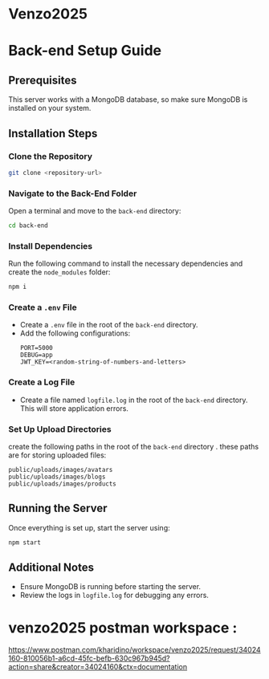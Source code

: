 # Venzo2025

# Back-end Setup Guide

## Prerequisites
This server works with a MongoDB database, so make sure MongoDB is installed on your system.

## Installation Steps

### Clone the Repository
```sh
git clone <repository-url>
```

### Navigate to the Back-End Folder
Open a terminal and move to the `back-end` directory:
```sh
cd back-end
```

### Install Dependencies
Run the following command to install the necessary dependencies and create the `node_modules` folder:
```sh
npm i
```

### Create a `.env` File
- Create a `.env` file in the root of the `back-end` directory.
- Add the following configurations:
  ```env
  PORT=5000
  DEBUG=app
  JWT_KEY=<random-string-of-numbers-and-letters>
  ```

### Create a Log File
- Create a file named `logfile.log` in the root of the `back-end` directory. This will store application errors.

### Set Up Upload Directories
create the following paths in the root of the `back-end` directory . these paths are for storing uploaded files:
```
public/uploads/images/avatars
public/uploads/images/blogs
public/uploads/images/products
```

## Running the Server
Once everything is set up, start the server using:
```sh
npm start
```

## Additional Notes
- Ensure MongoDB is running before starting the server.
- Review the logs in `logfile.log` for debugging any errors.

# venzo2025 postman workspace :
https://www.postman.com/kharidino/workspace/venzo2025/request/34024160-810056b1-a6cd-45fc-befb-630c967b945d?action=share&creator=34024160&ctx=documentation


